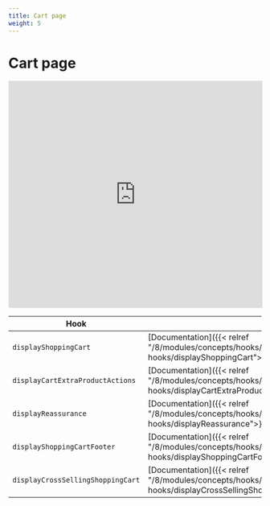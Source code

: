 ```yaml
---
title: Cart page
weight: 5
---
```


# Cart page

<iframe style="border: 1px solid rgba(0, 0, 0, 0.1);" width="100%" height="450" src="https://www.figma.com/embed?embed_host=share&url=https%3A%2F%2Fwww.figma.com%2Ffile%2FHKGzVBx5p2JaFrFocGe6p0%2FHook-Cartography%3Ftype%3Ddesign%26node-id%3D128%253A15450%26mode%3Ddev" allowfullscreen></iframe>

| Hook |  |
| --- | --- |
| `displayShoppingCart` | [Documentation]({{< relref "/8/modules/concepts/hooks/list-of-hooks/displayShoppingCart">}}) |
| `displayCartExtraProductActions` | [Documentation]({{< relref "/8/modules/concepts/hooks/list-of-hooks/displayCartExtraProductActions">}}) |
| `displayReassurance` | [Documentation]({{< relref "/8/modules/concepts/hooks/list-of-hooks/displayReassurance">}}) |
| `displayShoppingCartFooter` | [Documentation]({{< relref "/8/modules/concepts/hooks/list-of-hooks/displayShoppingCartFooter">}}) |
| `displayCrossSellingShoppingCart` | [Documentation]({{< relref "/8/modules/concepts/hooks/list-of-hooks/displayCrossSellingShoppingCart">}}) |